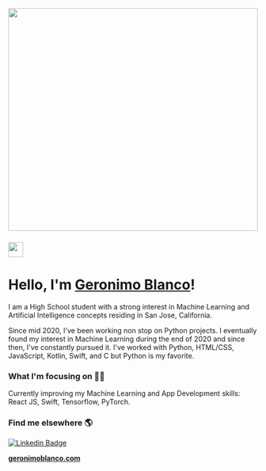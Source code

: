 <img src="https://media.giphy.com/media/5wFHtUyhY0n1CvQRuH/giphy.gif" width="100%" height="450px">

### <img src="https://media.giphy.com/media/26xBwdIuRJiAIqHwA/giphy.gif" width="30px"><h1>Hello, I'm [Geronimo Blanco](https://www.geronimoblanco.com)!</h1>

I am a High School student with a strong interest in Machine Learning and Artificial Intelligence concepts residing in San Jose, California.

Since mid 2020, I've been working non stop on Python projects. I eventually found my interest in Machine Learning during the end of 2020 and since then, I've constantly pursued it. I've worked with Python, HTML/CSS, JavaScript, Kotlin, Swift, and C but Python is my favorite.

### What I'm focusing on 👨‍💻

Currently improving my Machine Learning and App Development skills: React JS, Swift, Tensorflow, PyTorch.<br />

### Find me elsewhere 🌎

[![Linkedin Badge](https://img.shields.io/badge/-LinkedIn-blue?style=flat-square&logo=Linkedin&logoColor=white&link=https://www.linkedin.com/in/harshkumarkhatri/)](https://www.linkedin.com/in/vinayven/)

**[geronimoblanco.com](https://www.geronimoblanco.com/)**
